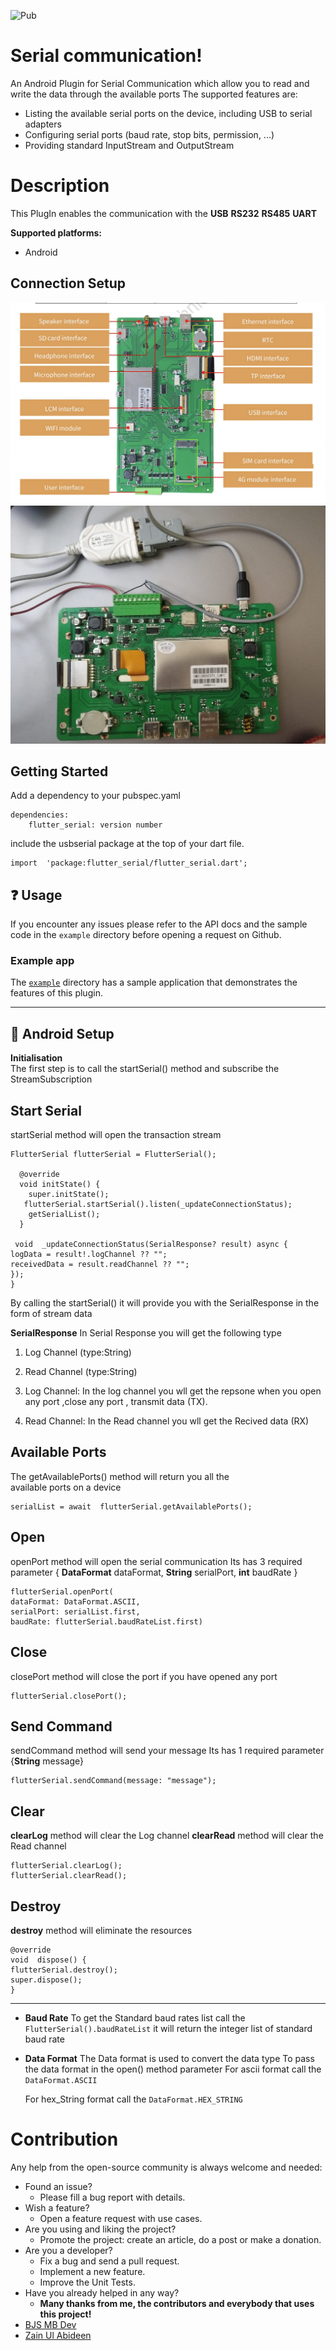 ![Pub](https://img.shields.io/pub/v/serial_communication)
# Serial communication!
An Android Plugin for Serial Communication which allow you to read
and write the data through the available ports
The supported features are:
* Listing the available serial ports on the device, including USB to serial adapters
* Configuring serial ports (baud rate, stop bits, permission, ...)
* Providing standard InputStream and OutputStream
# Description
This PlugIn enables the communication with the
**USB**
**RS232**
**RS485**
**UART**


**Supported platforms:**
* Android

## Connection Setup
![alt text](https://github.com/arunkumarchauhan/flutter_serial/blob/main/example/assets/tablet.png?raw=true)
![alt text](https://github.com/arunkumarchauhan/flutter_serial/blob/main/example/assets/tablet_connection.jpeg?raw=true)

## Getting Started
Add a dependency to your pubspec.yaml
~~~
dependencies:
	flutter_serial: version number
~~~
include the usbserial package at the top of your dart file.
~~~
import  'package:flutter_serial/flutter_serial.dart';
~~~
## ❓ Usage
If you encounter any issues please refer to the API docs and the sample code in the  `example`  directory before opening a request on Github.

### Example app
The  [`example`](https://github.com/arunkumarchauhan/flutter_serial/blob/main/example/lib/main.dartt)  directory has a sample application that demonstrates the features of this plugin.
***



## 🔧 Android Setup #

**Initialisation**  
The first step is to call the startSerial() method and subscribe the
StreamSubscription

## **Start Serial**

startSerial method  will open the transaction stream
~~~
FlutterSerial flutterSerial = FlutterSerial();

  @override
  void initState() {
    super.initState();
   flutterSerial.startSerial().listen(_updateConnectionStatus);
    getSerialList();
  }
  
 void  _updateConnectionStatus(SerialResponse? result) async {
logData = result!.logChannel ?? "";
receivedData = result.readChannel ?? "";
});
}
~~~
By calling the startSerial() it will provide  you with the SerialResponse in the form of stream data

**SerialResponse**
In Serial Response you will get the following type  
1)  Log Channel (type:String)  
2)  Read Channel  (type:String)

1) Log Channel:
   In the log channel you wll get the repsone when you open any port
   ,close any port , transmit data (TX).

2) Read Channel:
   In the Read channel you wll get the Recived data (RX)

## **Available Ports**

The getAvailablePorts() method  will return you all the  
available ports on a device
~~~
serialList = await  flutterSerial.getAvailablePorts();
~~~

## **Open**

openPort method  will open the serial communication
Its has 3 required parameter
{ **DataFormat** dataFormat, **String** serialPort, **int** baudRate }
~~~
flutterSerial.openPort(
dataFormat: DataFormat.ASCII,
serialPort: serialList.first,
baudRate: flutterSerial.baudRateList.first)
~~~

## **Close**

closePort method  will close the port if you have opened any port
~~~
flutterSerial.closePort();
~~~

## **Send Command**
sendCommand method  will send your message
Its has 1 required parameter  {**String**  message}
~~~
flutterSerial.sendCommand(message: "message");
~~~


## Clear

**clearLog** method  will clear the Log channel
**clearRead** method  will clear the Read channel

~~~
flutterSerial.clearLog();
flutterSerial.clearRead();
~~~

## Destroy
**destroy** method  will eliminate the resources
~~~
@override
void  dispose() {
flutterSerial.destroy();
super.dispose();
}
~~~

* * *
*  **Baud Rate**
   To get the Standard baud rates list
   call the `FlutterSerial().baudRateList`
   it will return the integer list of standard baud rate

*  **Data Format**
   The Data format is used to convert the data type
   To pass the data format in the open()  method parameter
   For ascii format
   call the `DataFormat.ASCII`

   For hex_String format
   call the `DataFormat.HEX_STRING`

# Contribution

Any help from the open-source community is always welcome and needed:

-   Found an issue?
    -   Please fill a bug report with details.
-   Wish a feature?
    -   Open a feature request with use cases.
-   Are you using and liking the project?
    -   Promote the project: create an article, do a post or make a donation.
-   Are you a developer?
    -   Fix a bug and send a pull request.
    -   Implement a new feature.
    -   Improve the Unit Tests.
-   Have you already helped in any way?
    -   **Many thanks from me, the contributors and everybody that uses this project!**
- [BJS MB Dev](https://github.com/bjs-mb-dev)
- [Zain Ul Abideen](https://github.com/zain4bjs) 
     







